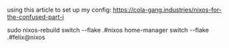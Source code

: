 using this article to set up my config:
https://cola-gang.industries/nixos-for-the-confused-part-i


sudo nixos-rebuild switch --flake .#nixos
home-manager switch --flake .#felix@nixos
